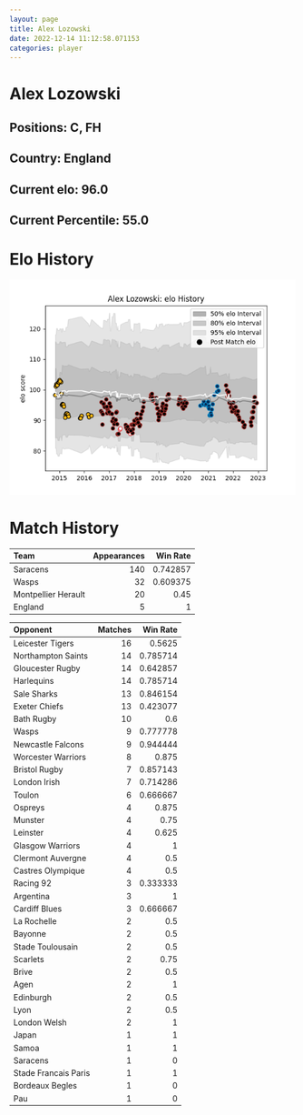 ```yaml
---  
layout: page  
title: Alex Lozowski  
date: 2022-12-14 11:12:58.071153  
categories: player  
---
```

# Alex Lozowski

## Positions: C, FH

## Country: England

## Current elo: 96.0

## Current Percentile: 55.0

# Elo History


![elo history](history_AlexLozowski.png)
# Match History


| Team                |   Appearances |   Win Rate |
|:--------------------|--------------:|-----------:|
| Saracens            |           140 |   0.742857 |
| Wasps               |            32 |   0.609375 |
| Montpellier Herault |            20 |   0.45     |
| England             |             5 |   1        |

| Opponent             |   Matches |   Win Rate |
|:---------------------|----------:|-----------:|
| Leicester Tigers     |        16 |   0.5625   |
| Northampton Saints   |        14 |   0.785714 |
| Gloucester Rugby     |        14 |   0.642857 |
| Harlequins           |        14 |   0.785714 |
| Sale Sharks          |        13 |   0.846154 |
| Exeter Chiefs        |        13 |   0.423077 |
| Bath Rugby           |        10 |   0.6      |
| Wasps                |         9 |   0.777778 |
| Newcastle Falcons    |         9 |   0.944444 |
| Worcester Warriors   |         8 |   0.875    |
| Bristol Rugby        |         7 |   0.857143 |
| London Irish         |         7 |   0.714286 |
| Toulon               |         6 |   0.666667 |
| Ospreys              |         4 |   0.875    |
| Munster              |         4 |   0.75     |
| Leinster             |         4 |   0.625    |
| Glasgow Warriors     |         4 |   1        |
| Clermont Auvergne    |         4 |   0.5      |
| Castres Olympique    |         4 |   0.5      |
| Racing 92            |         3 |   0.333333 |
| Argentina            |         3 |   1        |
| Cardiff Blues        |         3 |   0.666667 |
| La Rochelle          |         2 |   0.5      |
| Bayonne              |         2 |   0.5      |
| Stade Toulousain     |         2 |   0.5      |
| Scarlets             |         2 |   0.75     |
| Brive                |         2 |   0.5      |
| Agen                 |         2 |   1        |
| Edinburgh            |         2 |   0.5      |
| Lyon                 |         2 |   0.5      |
| London Welsh         |         2 |   1        |
| Japan                |         1 |   1        |
| Samoa                |         1 |   1        |
| Saracens             |         1 |   0        |
| Stade Francais Paris |         1 |   1        |
| Bordeaux Begles      |         1 |   0        |
| Pau                  |         1 |   0        |